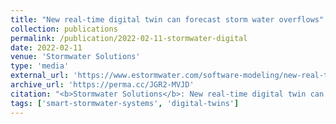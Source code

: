 ```yaml
---
title: "New real-time digital twin can forecast storm water overflows"
collection: publications
permalink: /publication/2022-02-11-stormwater-digital
date: 2022-02-11
venue: 'Stormwater Solutions'
type: 'media'
external_url: 'https://www.estormwater.com/software-modeling/new-real-time-digital-twin-can-forecast-storm-water-overflows'
archive_url: 'https://perma.cc/JGR2-MVJD'
citation: "<b>Stormwater Solutions</b>: New real-time digital twin can forecast storm water overflows (2022). [News Article]"
tags: ['smart-stormwater-systems', 'digital-twins']
---
```

